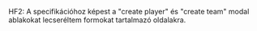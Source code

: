 HF2: A specifikációhoz képest a "create player" és "create team" modal ablakokat lecseréltem formokat tartalmazó oldalakra.